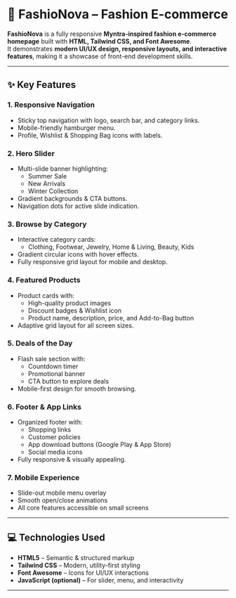 # 🚀 FashioNova – Fashion E-commerce 

**FashioNova** is a fully responsive **Myntra-inspired fashion e-commerce homepage** built with **HTML, Tailwind CSS, and Font Awesome**.  
It demonstrates **modern UI/UX design, responsive layouts, and interactive features**, making it a showcase of front-end development skills.

---

## ✨ Key Features

### **1. Responsive Navigation**
- Sticky top navigation with logo, search bar, and category links.
- Mobile-friendly hamburger menu.
- Profile, Wishlist & Shopping Bag icons with labels.

### **2. Hero Slider**
- Multi-slide banner highlighting:
  - Summer Sale
  - New Arrivals
  - Winter Collection
- Gradient backgrounds & CTA buttons.
- Navigation dots for active slide indication.

### **3. Browse by Category**
- Interactive category cards:
  - Clothing, Footwear, Jewelry, Home & Living, Beauty, Kids
- Gradient circular icons with hover effects.
- Fully responsive grid layout for mobile and desktop.

### **4. Featured Products**
- Product cards with:
  - High-quality product images
  - Discount badges & Wishlist icon
  - Product name, description, price, and Add-to-Bag button
- Adaptive grid layout for all screen sizes.

### **5. Deals of the Day**
- Flash sale section with:
  - Countdown timer
  - Promotional banner
  - CTA button to explore deals
- Mobile-first design for smooth browsing.

### **6. Footer & App Links**
- Organized footer with:
  - Shopping links
  - Customer policies
  - App download buttons (Google Play & App Store)
  - Social media icons
- Fully responsive & visually appealing.

### **7. Mobile Experience**
- Slide-out mobile menu overlay
- Smooth open/close animations
- All core features accessible on small screens

---

## 💻 Technologies Used
- **HTML5** – Semantic & structured markup  
- **Tailwind CSS** – Modern, utility-first styling  
- **Font Awesome** – Icons for UI/UX interactions  
- **JavaScript (optional)** – For slider, menu, and interactivity  

---
